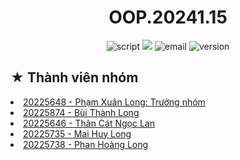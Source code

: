<h1><div align="center"> OOP.20241.15 </div></h1>

<p align="center">
 <img src="https://img.shields.io/badge/Script-README-blue.svg" alt="script">
 <img src="https://img.shields.io/badge/Subject-Object Oriented Programming-008F64">
 <img src="https://img.shields.io/badge/Group-15-purple.svg" alt="email">
 <img src="https://img.shields.io/badge/Semester-2024.1-orange.svg" alt="version">
</p>

<h2> ★ Thành viên nhóm </h2>

<tl>
 <li><a href="https://github.com/LongPhamplus">20225648 - Phạm Xuân Long: Trưởng nhóm</a></li>
 <li><a href="https://github.com/Yunasawa">20225874 - Bùi Thành Long</a</li>
 <li><a href="https://github.com/CatLan04">20225646 - Thân Cát Ngọc Lan</a</li>
 <li><a href="https://github.com/HuyLong2k4">20225735 - Mai Huy Long</a</li>
 <li><a href="https://github.com/anybody1234">20225738 - Phan Hoàng Long</a</li>
</tl>
